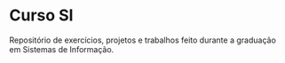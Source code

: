 # Curso SI
 Repositório de exercícios, projetos e trabalhos feito durante a graduação em Sistemas de Informação.
